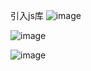 引入js库
![image](https://github.com/Plonkloving/AnAn/assets/102906830/7b2814b8-5f37-4ecf-8a07-c94c7178fb06)


![image](https://github.com/Plonkloving/AnAn/assets/102906830/345f4df5-ce22-4925-86de-462f77136873)

![image](https://github.com/Plonkloving/AnAn/assets/102906830/d485f86e-05d0-479a-9035-e7258eab1d28)

      
